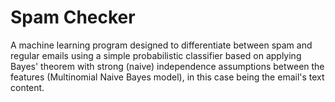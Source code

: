 # Spam Checker
A machine learning program designed to differentiate between spam and regular emails using a simple probabilistic classifier based on applying Bayes' theorem with strong (naive) independence assumptions between the features (Multinomial Naive Bayes model), in this case being the email's text content. 
